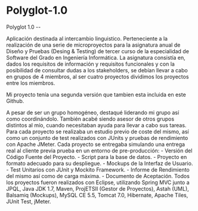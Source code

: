 # Polyglot-1.0
Polyglot 1.0 -- 

Aplicación destinada al intercambio linguistico. Perteneciente a la realización de una serie de microproyectos para la asignatura anual de Diseño y Pruebas (Desing &amp; Testing) de tercer curso de la especialidad de Software del Grado en Ingeniería Informática.  La asignatura consistía en, dados los requisitos de información y requisitos funcionales y con la posibilidad de consultar dudas a los stakeholders, se debían llevar a cabo en grupos de 4 miembros, al ser cuatro proyectos dividimos los proyectos entre los miembros.

Mi proyecto tenía una segunda versión que tambien esta incluida en este Github. 

A pesar de ser un grupo homogéneo, destaqué liderando mi grupo así como coordinándolo. También acabé siendo asesor de otros grupos distintos al mío, cuando necesitaban ayuda para llevar a cabo sus tareas.  Para cada proyecto se realizaba un estudio previo de coste del mismo, así como un conjunto de test realizados con JUnits y pruebas de rendimiento con Apache JMeter.  Cada proyecto se entregaba simulando una entrega real al cliente previa prueba en un entorno de pre-producción:  - Versión del Código Fuente del Proyecto. - Script para la base de datos. - Proyecto en formato adecuado para su despliegue. - Mockups de la Interfaz de Usuario. - Test Unitarios con JUnit y Mockito Framework. - Informe de Rendimiento del mismo así como de carga máxima. - Documento de Aceptación.  Todos los proyectos fueron realizados con Eclipse, utilizando Spring MVC junto a JPQL, Java JDK 1.7, Maven, ProjETSII (Gestor de Proyectos), Astah (UML), Balsamiq (Mockups), MySQL CE 5.5, Tomcat 7.0, Hibernate, Apache Tiles, JUnit Test, jMeter.
